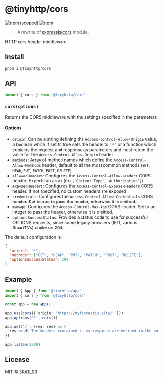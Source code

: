 # @tinyhttp/cors

[![npm (scoped)][badge-url]][npm-url] [![npm][dl-badge-url]][npm-url]

> A rewrite of [expressjs/cors](https://github.com/expressjs/cors) module.

HTTP cors header middleware

## Install

```sh
pnpm i @tinyhttp/cors
```

## API

```ts
import { cors } from '@tinyhttp/cors'
```

### `cors(options)`

Returns the CORS middleware with the settings specified in the parameters

#### Options

- `origin`: Can be a string defining the `Access-Control-Allow-Origin` value, a boolean which if set to true sets the header to `'*'` or a function which contains the request and response as parameters and must return the value for the `Access-Control-Allow-Origin` header
- `methods`: Array of method names which define the `Access-Control-Allow-Methods` header, default to all the most common methods (`GET`, `HEAD`, `PUT`, `PATCH`, `POST`, `DELETE`)
- `allowedHeaders`: Configures the `Access-Control-Allow-Headers` CORS header. Expects an array (ex: [`'Content-Type'`, `'Authorization'`]).
- `exposedHeaders`: Configures the `Access-Control-Expose-Headers` CORS header. If not specified, no custom headers are exposed
- `credentials`: Configures the `Access-Control-Allow-Credentials` CORS header. Set to true to pass the header, otherwise it is omitted.
- `maxAge`: Configures the `Access-Control-Max-Age` CORS header. Set to an integer to pass the header, otherwise it is omitted.
- `optionsSuccessStatus`: Provides a status code to use for successful OPTIONS requests, since some legacy browsers (IE11, various SmartTVs) choke on 204.

The default configuration is:

```json
{
  "origin": "*",
  "methods": ["GET", "HEAD", "PUT", "PATCH", "POST", "DELETE"],
  "optionsSuccessStatus": 204
}
```

## Example

```ts
import { App } from '@tinyhttp/app'
import { cors } from '@tinyhttp/cors'

const app = new App()

app.use(cors({ origin: 'https://myfantastic.site/' }))
app.options('*', cors())

app.get('/', (req, res) => {
  res.send('The headers contained in my response are defined in the cors middleware')
})

app.listen(3000)
```

## License

MIT © [BRA1L0R](https://brailor.me/)

[badge-url]: https://img.shields.io/npm/v/@tinyhttp/cors?style=flat-square
[npm-url]: https://npmjs.com/package/@tinyhttp/cors
[dl-badge-url]: https://img.shields.io/npm/dt/@tinyhttp/cors?style=flat-square
